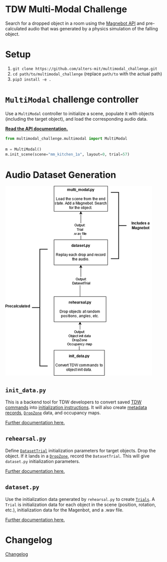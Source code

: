 # TDW Multi-Modal Challenge

Search for a dropped object in a room using the [Magnebot API](https://github.com/alters-mit/magnebot) and pre-calculated audio that was generated by a physics simulation of the falling object.

# Setup

1. `git clone https://github.com/alters-mit/multimodal_challenge.git`
2. `cd path/to/multimodal_challenge` (replace `path/to` with the actual path)
3. `pip3 install -e .`

# `MultiModal` challenge controller

Use a `MultiModal` controller to initialize a scene, populate it with objects (including the target object), and load the corresponding audio data.

**[Read the API documentation.](doc/api/multimodal.md)**

```python
from multimodal_challenge.multimodal import MultiModal

m = MultiModal()
m.init_scene(scene="mm_kitchen_1a", layout=0, trial=57)
```

# Audio Dataset Generation

![](doc/images/dataset.png)

## `init_data.py`

This is a backend tool for TDW  developers to convert saved [TDW commands](https://github.com/threedworld-mit/tdw/blob/master/Documentation/api/command_api.md) into [initialization instructions](doc/api/multimodal_object_init_data.md). It will also create [metadata records](https://github.com/threedworld-mit/tdw/blob/master/Documentation/python/librarian/librarian.md), [`DropZone`](doc/api/drop_zone.md) data, and occupancy maps.

[Further documentation here.](doc/dataset/init_data.md)

## `rehearsal.py`

Define [`DatasetTrial`](doc/api/dataset_trial.md) initialization parameters for target objects. Drop the object. If it lands in a [`DropZone`](doc/api/drop_zone.md), record the `DatasetTrial`. This will give `dataset.py` initialization parameters.

[Further documentation here.](doc/dataset/dataset.md)

## `dataset.py`

Use the initialization data generated by `rehearsal.py` to create [`Trials`](doc/api/trial.md). A `Trial` is initialization data for each object in the scene (position, rotation, etc.), initialization data for the Magenbot, and a .wav file.

[Further documentation here.](doc/dataset/rehearsal.md)

# Changelog

[Changelog](doc/changelog.md)